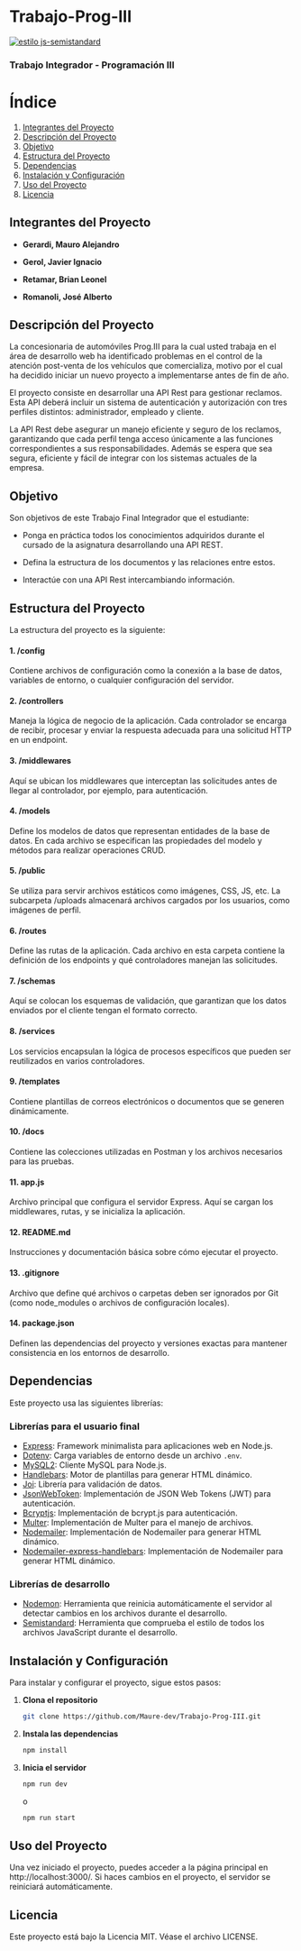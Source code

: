 # Trabajo-Prog-III

[![ estilo js-semistandard ](https://img.shields.io/badge/code%20style-semistandard-brightgreen.svg)](https://github.com/standard/semistandard)

### Trabajo Integrador - Programación III

# Índice

1. [Integrantes del Proyecto](#integrantes-del-proyecto)
2. [Descripción del Proyecto](#descripción-del-proyecto)
3. [Objetivo](#objetivo)
4. [Estructura del Proyecto](#estructura-del-proyecto)
5. [Dependencias](#dependencias)
6. [Instalación y Configuración](#instalación-y-configuración)
7. [Uso del Proyecto](#uso-del-proyecto)
8. [Licencia](#licencia)

## Integrantes del Proyecto

- **Gerardi, Mauro Alejandro**

- **Gerol, Javier Ignacio**

- **Retamar, Brian Leonel**

- **Romanoli, José Alberto**

## Descripción del Proyecto

La concesionaria de automóviles Prog.III para la cual usted trabaja en el área de desarrollo web ha identificado problemas en el control de la atención post-venta de los vehículos que comercializa, motivo por el cual ha decidido iniciar un nuevo proyecto a implementarse antes de fin de año.

El proyecto consiste en desarrollar una API Rest para gestionar reclamos. Esta API deberá incluir un sistema de autenticación y autorización con tres perfiles distintos: administrador, empleado y cliente.

La API Rest debe asegurar un manejo eficiente y seguro de los reclamos, garantizando que cada perfil tenga acceso únicamente a las funciones correspondientes a sus responsabilidades. Además se espera que sea segura, eficiente y fácil de integrar con los sistemas actuales de la empresa.

## Objetivo

Son objetivos de este Trabajo Final Integrador que el estudiante:

- Ponga en práctica todos los conocimientos adquiridos durante el cursado de la asignatura
  desarrollando una API REST.

- Defina la estructura de los documentos y las relaciones entre estos.

- Interactúe con una API Rest intercambiando información.

## Estructura del Proyecto

La estructura del proyecto es la siguiente:

#### 1. **/config**

Contiene archivos de configuración como la conexión a la base de datos, variables de entorno, o cualquier configuración del servidor.

#### 2. **/controllers**

Maneja la lógica de negocio de la aplicación. Cada controlador se encarga de recibir, procesar y enviar la respuesta adecuada para una solicitud HTTP en un endpoint.

#### 3. **/middlewares**

Aquí se ubican los middlewares que interceptan las solicitudes antes de llegar al controlador, por ejemplo, para autenticación.

#### 4. **/models**

Define los modelos de datos que representan entidades de la base de datos. En cada archivo se especifican las propiedades del modelo y métodos para realizar operaciones CRUD.

#### 5. **/public**

Se utiliza para servir archivos estáticos como imágenes, CSS, JS, etc. La subcarpeta /uploads almacenará archivos cargados por los usuarios, como imágenes de perfil.

#### 6. **/routes**

Define las rutas de la aplicación. Cada archivo en esta carpeta contiene la definición de los endpoints y qué controladores manejan las solicitudes.

#### 7. **/schemas**

Aquí se colocan los esquemas de validación, que garantizan que los datos enviados por el cliente tengan el formato correcto.

#### 8. **/services**

Los servicios encapsulan la lógica de procesos específicos que pueden ser reutilizados en varios controladores.

#### 9. **/templates**

Contiene plantillas de correos electrónicos o documentos que se generen dinámicamente.

#### 10. **/docs**

Contiene las colecciones utilizadas en Postman y los archivos necesarios para las pruebas.

#### 11. **app.js**

Archivo principal que configura el servidor Express. Aquí se cargan los middlewares, rutas, y se inicializa la aplicación.

#### 12. **README.md**

Instrucciones y documentación básica sobre cómo ejecutar el proyecto.

#### 13. **.gitignore**

Archivo que define qué archivos o carpetas deben ser ignorados por Git (como node_modules o archivos de configuración locales).

#### 14. **package.json**

Definen las dependencias del proyecto y versiones exactas para mantener consistencia en los entornos de desarrollo.

## Dependencias

Este proyecto usa las siguientes librerías:

### Librerías para el usuario final

- [Express](https://www.npmjs.com/package/express): Framework minimalista para aplicaciones web en Node.js.
- [Dotenv](https://www.npmjs.com/package/dotenv): Carga variables de entorno desde un archivo `.env`.
- [MySQL2](https://www.npmjs.com/package/mysql2): Cliente MySQL para Node.js.
- [Handlebars](https://www.npmjs.com/package/handlebars): Motor de plantillas para generar HTML dinámico.
- [Joi](https://www.npmjs.com/package/joi): Librería para validación de datos.
- [JsonWebToken](https://www.npmjs.com/package/jsonwebtoken): Implementación de JSON Web Tokens (JWT) para autenticación.
- [Bcryptjs](https://www.npmjs.com/package/bcryptjs): Implementación de bcrypt.js para autenticación.
- [Multer](https://www.npmjs.com/package/multer): Implementación de Multer para el manejo de archivos.
- [Nodemailer](https://www.npmjs.com/package/nodemailer): Implementación de Nodemailer para generar HTML dinámico.
- [Nodemailer-express-handlebars](https://www.npmjs.com/package/nodemailer-express-handlebars): Implementación de Nodemailer para generar HTML dinámico.

### Librerías de desarrollo

- [Nodemon](https://www.npmjs.com/package/nodemon): Herramienta que reinicia automáticamente el servidor al detectar cambios en los archivos durante el desarrollo.
- [Semistandard](https://www.npmjs.com/package/semistandard): Herramienta que comprueba el estilo de todos los archivos JavaScript durante el desarrollo.

## Instalación y Configuración

Para instalar y configurar el proyecto, sigue estos pasos:

1. **Clona el repositorio**

   ```bash
   git clone https://github.com/Maure-dev/Trabajo-Prog-III.git
   ```

2. **Instala las dependencias**

   ```bash
   npm install
   ```

3. **Inicia el servidor**

   ```bash
   npm run dev
   ```

   o

   ```bash
   npm run start
   ```

## Uso del Proyecto

Una vez iniciado el proyecto, puedes acceder a la página principal en http://localhost:3000/. Si haces cambios en el proyecto, el servidor se reiniciará automáticamente.

## Licencia

Este proyecto está bajo la Licencia MIT. Véase el archivo LICENSE.
